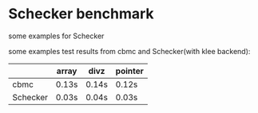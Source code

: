 # Schecker benchmark

some examples for Schecker

some examples test results from cbmc and Schecker(with klee backend):

|          | array |  divz | pointer |
|----------|-------|-------|---------|
| cbmc     | 0.13s | 0.14s | 0.12s   |
| Schecker | 0.03s | 0.04s | 0.03s   |
